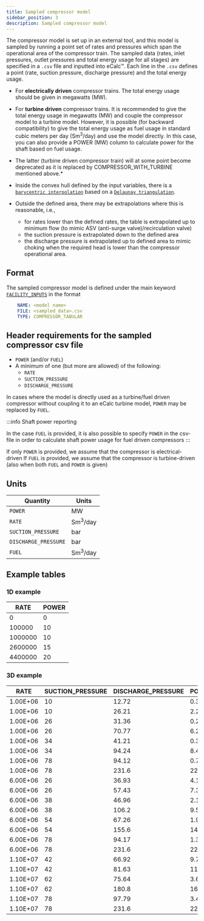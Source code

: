 ```yaml
---
title: Sampled compressor model
sidebar_position: 3
description: Sampled compressor model
---
```


The compressor model is set up in an external tool, and this model is sampled by
running a point set of rates and pressures which span the operational area of the compressor train. The sampled data (rates, inlet pressures, outlet pressures and total energy usage for all stages) are specified in a `.csv` file and
inputted into eCalc™. Each line in the `.csv` defines a point (rate, suction pressure, discharge pressure) and the total energy usage.

* For **electrically driven** compressor trains. The total energy usage should be given in megawatts (MW).

* For **turbine driven** compressor trains. It is recommended to give the total energy usage in megawatts (MW) and couple the compressor model to a turbine model. However, it is possible (for backward compatibility) to give the total energy usage as fuel usage in standard cubic meters per day (Sm<sup>3</sup>/day) and use the model directly. In this case, you can also provide a POWER (MW) column to calculate power for the shaft based on fuel usage.

* The latter (turbine driven compressor train) will at some point become deprecated as it is replaced by COMPRESSOR_WITH_TURBINE mentioned above.*

* Inside the convex hull defined by the input variables, there is a
  [`barycentric interpolation`](https://en.wikipedia.org/wiki/Barycentric_coordinate_system#Interpolation_on_a_triangular_unstructured_grid)
  based on a [`Delaunay triangulation`](https://en.wikipedia.org/wiki/Delaunay_triangulation).
* Outside the defined area, there may be extrapolations where this is reasonable, i.e.,

  * for rates lower than the defined rates, the table is extrapolated up to minimum
    flow (to mimic ASV (anti-surge valve)/recirculation valve)
  * the suction pressure is extrapolated down to the defined area
  * the discharge pressure is extrapolated up to defined area to mimic choking when the required
    head is lower than the compressor operational area.

## Format

The sampled compressor model is defined under the main keyword [`FACILITY_INPUTS`](../../../references/keywords/FACILITY_INPUTS) in the format

~~~~~~~~yaml
    NAME: <model name>
    FILE: <sampled_data>.csv
    TYPE: COMPRESSOR_TABULAR
~~~~~~~~

## Header requirements for the sampled compressor csv file

* ``POWER`` (and/or ``FUEL``)
* A minimum of one (but more are allowed) of the following:
    * ``RATE``
    * ``SUCTION_PRESSURE``
    * ``DISCHARGE_PRESSURE``

In cases where the model is directly used as a turbine/fuel driven compressor without coupling it to an eCalc turbine
model, ``POWER`` may be replaced by ``FUEL``.

:::info Shaft power reporting 

In the case ``FUEL`` is provided, it is also possible to specify ``POWER`` in the csv-file in order to calculate shaft power usage for fuel driven compressors
:::

If only ``POWER`` is provided, we assume that the compressor is electrical-driven
If ``FUEL`` is provided, we assume that the compressor is turbine-driven (also when both ``FUEL`` and ``POWER`` is given)

## Units

| Quantity                     | Units              |
|------------------------------|--------------------|
| ``POWER``                    | MW                 |
| ``RATE``                     | Sm<sup>3</sup>/day |
| ``SUCTION_PRESSURE``         | bar                |
| ``DISCHARGE_PRESSURE``       | bar                |
| ``FUEL``                     | Sm<sup>3</sup>/day |


## Example tables

### 1D example

| RATE    | POWER |
|---------|-------|
| 0       | 0     |
| 100000  | 10    |
| 1000000 | 10    |
| 2600000 | 15    |
| 4400000 | 20    |

### 3D example

| RATE     | SUCTION_PRESSURE | DISCHARGE_PRESSURE | POWER  |
|----------|------------------|--------------------|--------|
| 1.00E+06 | 10               | 12.72              | 0.3664 |
| 1.00E+06 | 10               | 26.21              | 2.293  |
| 1.00E+06 | 26               | 31.36              | 0.2739 |
| 1.00E+06 | 26               | 70.77              | 6.28   |
| 1.00E+06 | 34               | 41.21              | 0.368  |
| 1.00E+06 | 34               | 94.24              | 8.435  |
| 1.00E+06 | 78               | 94.12              | 0.7401 |
| 1.00E+06 | 78               | 231.6              | 22.46  |
| 6.00E+06 | 26               | 36.93              | 4.197  |
| 6.00E+06 | 26               | 57.43              | 7.32   |
| 6.00E+06 | 38               | 46.96              | 2.156  |
| 6.00E+06 | 38               | 106.2              | 9.557  |
| 6.00E+06 | 54               | 67.26              | 1.95   |
| 6.00E+06 | 54               | 155.6              | 14.35  |
| 6.00E+06 | 78               | 94.17              | 1.399  |
| 6.00E+06 | 78               | 231.6              | 22.46  |
| 1.10E+07 | 42               | 66.92              | 9.712  |
| 1.10E+07 | 42               | 81.63              | 11.89  |
| 1.10E+07 | 62               | 75.64              | 3.678  |
| 1.10E+07 | 62               | 180.8              | 16.94  |
| 1.10E+07 | 78               | 97.79              | 3.452  |
| 1.10E+07 | 78               | 231.6              | 22.46  |
